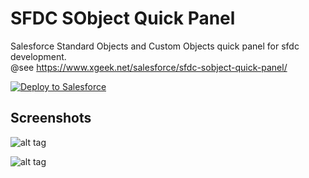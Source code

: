 # SFDC SObject Quick Panel
Salesforce Standard Objects and Custom Objects quick panel for sfdc development.<br />
@see https://www.xgeek.net/salesforce/sfdc-sobject-quick-panel/

<a href="https://githubsfdeploy.herokuapp.com?owner=xgeek-net&repo=sfdc-sobject-quick-panel">
  <img alt="Deploy to Salesforce"
       src="https://raw.githubusercontent.com/afawcett/githubsfdeploy/master/src/main/webapp/resources/img/deploy.png">
</a>

## Screenshots
![alt tag](https://www.xgeek.net/wp-content/uploads/2015/01/Standard-Objects.png)

![alt tag](https://www.xgeek.net/wp-content/uploads/2015/01/Custom-Objects.png)

